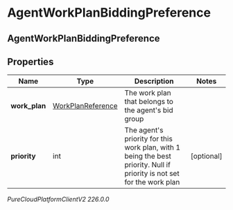 # AgentWorkPlanBiddingPreference

## AgentWorkPlanBiddingPreference

## Properties

|Name | Type | Description | Notes|
|------------ | ------------- | ------------- | -------------|
| **work_plan** | [WorkPlanReference](WorkPlanReference) | The work plan that belongs to the agent&#39;s bid group | |
| **priority** | int | The agent&#39;s priority for this work plan, with 1 being the best priority. Null if priority is not set for the work plan | [optional] |



_PureCloudPlatformClientV2 226.0.0_
